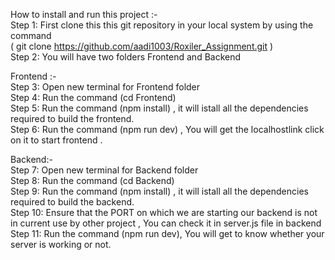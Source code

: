 How to install and run this project :-<br/>
Step 1: First clone this this git repository in your local system by using the command <br/> ( git clone https://github.com/aadi1003/Roxiler_Assignment.git )<br/>
Step 2: You will have two folders Frontend and Backend<br/>


Frontend :-<br/>
Step 3: Open new terminal for Frontend folder<br/>
Step 4: Run the command (cd Frontend)<br/>
Step 5: Run the command (npm install) , it will istall all the dependencies required to build the frontend.<br/>
Step 6: Run the command (npm run dev) , You will get the localhostlink click on it to start frontend .<br/>

Backend:-<br/>
Step 7: Open new terminal for Backend folder<br/>
Step 8: Run the command (cd Backend)<br/>
Step 9: Run the command (npm install) , it will istall all the dependencies required to build the backend.<br/>
Step 10: Ensure that the PORT on which we are starting our backend is not in current use by other project , You can check it in server.js file in backend<br/>
Step 11: Run the command (npm run dev), You will get to know whether your server is working or not.<br/>
